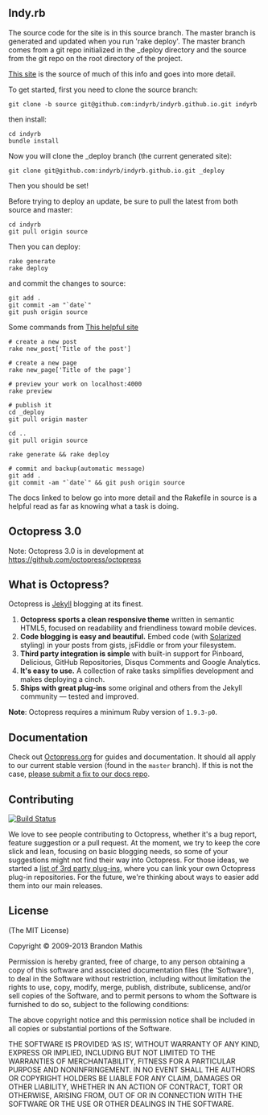 ## Indy.rb

The source code for the site is in this source branch. The master branch is generated
and updated when you run 'rake deploy'. The master branch comes from a git repo initialized in the _deploy directory and the source from the git repo on the root directory of the project.

[This site](http://blog.zerosharp.com/clone-your-octopress-to-blog-from-two-places/) is the
source of much of this info and goes into more detail.

To get started, first you need to clone the source branch:

    git clone -b source git@github.com:indyrb/indyrb.github.io.git indyrb

then install:

    cd indyrb
    bundle install

Now you will clone the _deploy branch (the current generated site):

    git clone git@github.com:indyrb/indyrb.github.io.git _deploy

Then you should be set!

Before trying to deploy an update, be sure to pull the latest from both source and master:

    cd indyrb
    git pull origin source

Then you can deploy:

    rake generate
    rake deploy

and commit the changes to source:

    git add .
    git commit -am "`date`"
    git push origin source

Some commands from [This helpful site](http://blog.revolunet.com/blog/2013/04/15/octopress-cheatsheet/)

    # create a new post
    rake new_post['Title of the post']

    # create a new page
    rake new_page['Title of the page']

    # preview your work on localhost:4000
    rake preview

    # publish it
    cd _deploy
    git pull origin master

    cd ..
    git pull origin source

    rake generate && rake deploy

    # commit and backup(automatic message)
    git add .
    git commit -am "`date`" && git push origin source

The docs linked to below go into more detail and the Rakefile in source is a helpful read as far as knowing what a task is doing.


## Octopress 3.0

Note: Octopress 3.0 is in development at https://github.com/octopress/octopress

## What is Octopress?

Octopress is [Jekyll](https://github.com/mojombo/jekyll) blogging at its finest.

1. **Octopress sports a clean responsive theme** written in semantic HTML5, focused on readability and friendliness toward mobile devices.
2. **Code blogging is easy and beautiful.** Embed code (with [Solarized](http://ethanschoonover.com/solarized) styling) in your posts from gists, jsFiddle or from your filesystem.
3. **Third party integration is simple** with built-in support for Pinboard, Delicious, GitHub Repositories, Disqus Comments and Google Analytics.
4. **It's easy to use.** A collection of rake tasks simplifies development and makes deploying a cinch.
5. **Ships with great plug-ins** some original and others from the Jekyll community &mdash; tested and improved.

**Note**: Octopress requires a minimum Ruby version of `1.9.3-p0`.

## Documentation

Check out [Octopress.org](http://octopress.org/docs) for guides and documentation.
It should all apply to our current stable version (found in the `master`
branch). If this is not the case, [please submit a
fix to our docs repo](https://github.com/octopress/docs).

## Contributing

[![Build Status](https://travis-ci.org/imathis/octopress.png?branch=master)](https://travis-ci.org/imathis/octopress)

We love to see people contributing to Octopress, whether it's a bug report, feature suggestion or a pull request. At the moment, we try to keep the core slick and lean, focusing on basic blogging needs, so some of your suggestions might not find their way into Octopress. For those ideas, we started a [list of 3rd party plug-ins](https://github.com/imathis/octopress/wiki/3rd-party-plugins), where you can link your own Octopress plug-in repositories. For the future, we're thinking about ways to easier add them into our main releases.


## License
(The MIT License)

Copyright © 2009-2013 Brandon Mathis

Permission is hereby granted, free of charge, to any person obtaining a copy of this software and associated documentation files (the ‘Software’), to deal in the Software without restriction, including without limitation the rights to use, copy, modify, merge, publish, distribute, sublicense, and/or sell copies of the Software, and to permit persons to whom the Software is furnished to do so, subject to the following conditions:

The above copyright notice and this permission notice shall be included in all copies or substantial portions of the Software.

THE SOFTWARE IS PROVIDED ‘AS IS’, WITHOUT WARRANTY OF ANY KIND, EXPRESS OR IMPLIED, INCLUDING BUT NOT LIMITED TO THE WARRANTIES OF MERCHANTABILITY, FITNESS FOR A PARTICULAR PURPOSE AND NONINFRINGEMENT. IN NO EVENT SHALL THE AUTHORS OR COPYRIGHT HOLDERS BE LIABLE FOR ANY CLAIM, DAMAGES OR OTHER LIABILITY, WHETHER IN AN ACTION OF CONTRACT, TORT OR OTHERWISE, ARISING FROM, OUT OF OR IN CONNECTION WITH THE SOFTWARE OR THE USE OR OTHER DEALINGS IN THE SOFTWARE.
